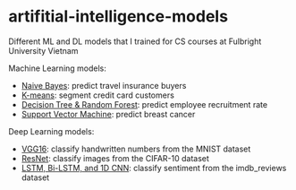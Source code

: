 # artifitial-intelligence-models
Different ML and DL models that I trained for CS courses at Fulbright University Vietnam

Machine Learning models:
- [Naive Bayes](Naive%20Bayes%20Classification.ipynb): predict travel insurance buyers
- [K-means](K-means%20Clustering.ipynb): segment credit card customers
- [Decision Tree & Random Forest](Descision%20Tree%20%26%20Random%20Forest.ipynb): predict employee recruitment rate
- [Support Vector Machine](Support%20Vector%20Machine.ipynb): predict breast cancer

Deep Learning models:
- [VGG16](VGG16.ipynb): classify handwritten numbers from the MNIST dataset
- [ResNet](ResNet50v2.ipynb): classify images from the CIFAR-10 dataset
- [LSTM, Bi-LSTM, and 1D CNN](Recurrent%20Neural%20Networks.ipynb): classify sentiment from the imdb_reviews dataset

